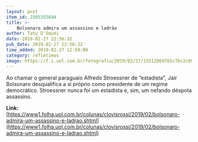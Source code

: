 ```yaml
---
layout: post
item_id: 2505355694
title: >-
    Bolsonaro admira um assassino e ladrão
author: Tatu D'Oquei
date: 2019-02-27 22:56:32
pub_date: 2019-02-27 22:56:32
time_added: 2019-02-27 12:59:00
category: refletimos
image: https://f.i.uol.com.br/fotografia/2019/02/27/15512869765c76c2c094c76_1551286976_3x2_rt.jpg
---
```


Ao chamar o general paraguaio Alfredo Stroessner de “estadista", Jair Bolsonaro desqualifica a si próprio como presidente de um regime democrático. Stroessner nunca foi um estadista e, sim, um nefando déspota assassino.

**Link:** [https://www1.folha.uol.com.br/colunas/clovisrossi/2019/02/bolsonaro-admira-um-assassino-e-ladrao.shtml](https://www1.folha.uol.com.br/colunas/clovisrossi/2019/02/bolsonaro-admira-um-assassino-e-ladrao.shtml)

